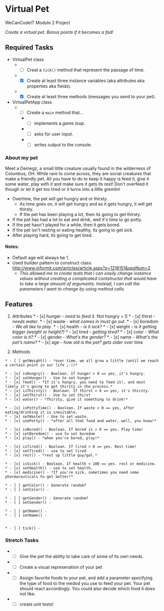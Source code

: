 # Virtual Pet
WeCanCodeIT Module 2 Project

*Create a virtual pet. Bonus points if it becomes a fad!*

## Required Tasks

  * VirtualPet class
    * - [ ] Creat a `tick()` method that represent the passage of time.
    * - [x] Create at least three instance variables (aka attributes aka properties aka fields).
    * - [x] Create at least three methods (messages you send to your pet).
  * VirtualPetApp class
    * - [ ] Create a `main` method that...
      * - [ ] implements a *game loop*.
      * - [ ] asks for user input.
      * - [ ] writes output to the console.

### About my pet

Meet a Demegz, a small little creature usually found in the wilderness of Columbus, OH. While rare to come across, they are social creatures
that make a friendly pet. All you have to do to keep it happy is feed it, give it some water, play with it and make sure it gets its rest! Don't
overfeed it though or let it get too tired or it turns into a little gremlin!

* Overtime, the pet will get hungry and or thirsty.
	* As time goes on, it will get hungry and as it gets hungry, it will get thirsty.
	* If the pet has been playing a lot, then its going to get thirsty.
* If the pet has had a lot to eat and drink, well it's time to go potty.
* If the pet hasn't played for a while, then it gets bored.
* If the pet isn't resting or eating healthy, its going to get sick.
* After playing hard, its going to get tired.

#### Notes:
  * Default age will always be 1.
  * Used builder pattern to construct class. http://www.informit.com/articles/article.aspx?p=1216151&seqNum=2
  	* *This allowed me to create tests that I can easily change instance values without creating a complicated
  	contstructor that would have to take a large amount of arguments. Instead, I can call the parameters I want
  	to change by using method calls.*

## Features

  1. Attributes
    * - [x] hunger - *need to feed it*. Not hungry = 0
    * - [x] thirst - *needs water*.
    * - [x] waste - *what comes in must go out*.
    * - [x] boredom - *We all like to play*.
    * - [x] health - *is it sick?*
    * - [x] weight - *is it getting bigger (weight or height?)*
    * - [x] tired - *getting tired?*
    * - [x] color - *What color is it?*
    * - [x] gender - *What's the gender?*
    * - [x] name - *What's the pet's name?*
    * - [x] age - *how old is the pet? gets older over time*

  2. Methods


    * - [ ] getWeight() - *over time, we all grow a little (until we reach a certain point in our life ;-))*

    * - [x] isHungry() - Boolean. If hunger > 0 == yes, it's hungry.
    * - [x] setHunger() - Use to set hunger
    * - [x] feed() - *If it's hungry, you need to feed it!, and most likely it's going to get thirsty in the process.*
    * - [x] isThirsty() - Boolean. If thirst > 0 == yes, it's thirsty.
    * - [x] setThirst() - Use to set thirst
    * - [x] water() - *Thirsty, give it something to drink!*

    * - [x] isPottyTime() - Boolean. If waste > 0 == yes, after eating/drinking it is inevitable.
    * - [x] setWaste() - Use to set waste.
    * - [x] usePotty() - *after all that food and water, well, you know!*

    * - [x] isBored() - Boolean. If bored is > 0 == yes. Play time!
    * - [x] setBoredom() - use to set boredom
    * - [x] play() - *when you're bored, play!*

    * - [x] isTired() - Boolean. If tired > 0 == yes. Rest time!
    * - [x] setTired() - use to set tired
    * - [x] rest() - *rest up little guy/gal.*

    * - [x] isSick() - Boolean. If health < 100 == yes. rest or medicine.
    * - [x] setHealth() - use to set health.
    * - [x] medicine() - *If you're sick, sometimes you need some pharmaceuticals to get better!*

    * - [ ] getColor() - Generate random?
    * - [ ] setColor() -

    * - [ ] getGender() - Generate random?
    * - [ ] setGender() - 

    * - [ ] getName() -
    * - [ ] setName() -


    * - [ ] tick() - 

### Stretch Tasks
  * - [ ] Give the pet the ability to take care of some of its own needs.
  * - [ ] Create a visual represenation of your pet
  * - [ ] Assign favorite foods to your pet, and add a parameter specifying the type of food to the medod you use to feed your pet.
  Your pet should react accordingly. You could also decide which food it does not like.
  * - [ ] create unit tests!